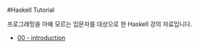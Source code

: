 #Haskell Tutorial

프로그래밍을 아예 모르는 입문자를 대상으로 한 Haskell 강의 자료입니다.

 - [00 - introduction](00_Introduction.md)